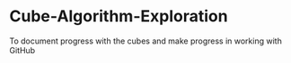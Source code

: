 # Cube-Algorithm-Exploration
To document progress with the cubes and make progress in working with GitHub
